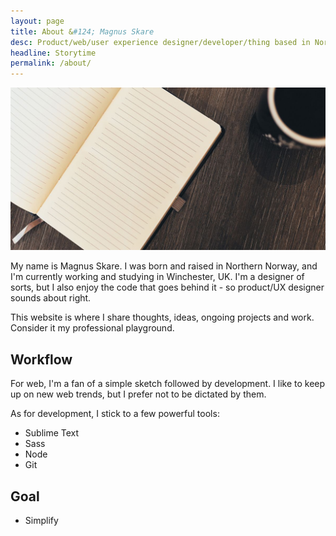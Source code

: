 ```yaml
---
layout: page
title: About &#124; Magnus Skare
desc: Product/web/user experience designer/developer/thing based in Norway.
headline: Storytime
permalink: /about/
---
```


<img src="../img/assets/story.jpg" alt="Desk" class="cover wide">

My name is Magnus Skare. I was born and raised in Northern Norway, and I'm currently working and studying in Winchester, UK. I'm a designer of sorts, but I also enjoy the code that goes behind it - so product/UX designer sounds about right.

This website is where I share thoughts, ideas, ongoing projects and work. Consider it my professional playground.

## Workflow

For web, I'm a fan of a simple sketch followed by development. I like to keep up on new web trends, but I prefer not to be dictated by them.

As for development, I stick to a few powerful tools:

* Sublime Text
* Sass
* Node
* Git

## Goal

* Simplify